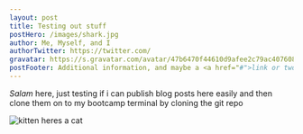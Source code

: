 ```yaml
---
layout: post
title: Testing out stuff
postHero: /images/shark.jpg
author: Me, Myself, and I
authorTwitter: https://twitter.com/
gravatar: https://s.gravatar.com/avatar/47b6470f44610d9afee2c79ac407608c?s=150
postFooter: Additional information, and maybe a <a href="#">link or two</a>
---
```


*Salam* here, just testing if i can publish blog posts here easily and then clone them on to my bootcamp terminal by cloning the git repo

<img class="pull-left" src="https://placekitten.com/g/400/200"
     alt="kitten">
heres a cat
